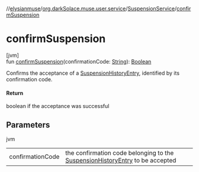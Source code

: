//[elysianmuse](../../../index.md)/[org.darkSolace.muse.user.service](../index.md)/[SuspensionService](index.md)/[confirmSuspension](confirm-suspension.md)

# confirmSuspension

[jvm]\
fun [confirmSuspension](confirm-suspension.md)(confirmationCode: [String](https://kotlinlang.org/api/latest/jvm/stdlib/kotlin/-string/index.html)): [Boolean](https://kotlinlang.org/api/latest/jvm/stdlib/kotlin/-boolean/index.html)

Confirms the acceptance of a [SuspensionHistoryEntry](../../org.darkSolace.muse.user.model/-suspension-history-entry/index.md), identified by its confirmation code.

#### Return

boolean if the acceptance was successful

## Parameters

jvm

| | |
|---|---|
| confirmationCode | the confirmation code belonging to the [SuspensionHistoryEntry](../../org.darkSolace.muse.user.model/-suspension-history-entry/index.md) to be accepted |
